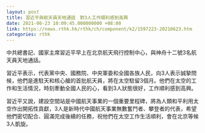 ```yaml
---
layout: post
title: 習近平與航天員天地通話　對3人工作順利感到高興
date: 2021-06-23 10:09:45.000000000 +08:00
link: https://news.rthk.hk/rthk/ch/component/k2/1597223-20210623.htm
categories: rthk
---
```


中共總書記、國家主席習近平早上在北京航天飛行控制中心，與神舟十二號3名航天員天地通話。

習近平表示，代表黨中央、國務院、中央軍委和全國各族人民，向3人表示誠摯問候，他們是進駐天和核心艙的首批航天員，將在太空駐留3個月。他們在太空的工作和生活情況，時刻牽動全國人民的心，看到3人狀態很好，工作順利感到高興。

習近平又說，建設空間站是中國航天事業的一個重要里程碑，將為人類和平利用太空作出開拓性貢獻，3人是新時代中國航天事業無數奮鬥者、攀登者的代表，希望他們密切配合、圓滿完成後續的任務，祝他們在太空工作生活順利，會在北京等候3人凱旋。
